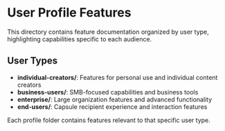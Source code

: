 # User Profile Features

This directory contains feature documentation organized by user type, highlighting capabilities specific to each audience.

## User Types

- **individual-creators/**: Features for personal use and individual content creators
- **business-users/**: SMB-focused capabilities and business tools
- **enterprise/**: Large organization features and advanced functionality
- **end-users/**: Capsule recipient experience and interaction features

Each profile folder contains features relevant to that specific user type.
